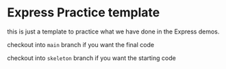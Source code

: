 # Express Practice template

this is just a template to practice what we have done in the Express demos.

checkout into `main` branch if you want the final code

checkout into `skeleton` branch if you want the starting code
